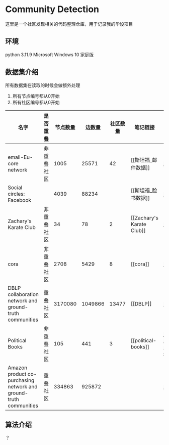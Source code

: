 # Community Detection
这里是一个社区发现相关的代码整理仓库，用于记录我的毕设项目

## 环境
python 3.11.9
Microsoft Windows 10 家庭版

## 数据集介绍

所有数据集在读取的时候会做额外处理
1. 所有节点编号都从0开始
2. 所有社区编号都从0开始

| 名字                                                                | 是否重叠  | 节点数量    | 边数量     | 社区数量  | 笔记链接                      | url                                                                                                                                                                             |
| ----------------------------------------------------------------- | ----- | ------- | ------- | ----- | ------------------------- | ------------------------------------------------------------------------------------------------------------------------------------------------------------------------------- |
| email-Eu-core network                                             | 非重叠社区 | 1005    | 25571   | 42    | [[斯坦福_邮件数据]]              | https://snap.stanford.edu/data/email-Eu-core.html                                                                                                                               |
| Social circles: Facebook                                          |       | 4039    | 88234   |       | [[斯坦福_脸书数据]]              | https://snap.stanford.edu/data/ego-Facebook.html                                                                                                                                |
| Zachary's Karate Club                                             | 非重叠社区 | 34      | 78      | 2     | [[Zachary's Karate Club]] | https://en.wikipedia.org/wiki/Zachary%27s_karate_club                                                                                                                           |
| cora                                                              | 非重叠社区 | 2708    | 5429    | 8     | [[cora]]                  | https://linqs-data.soe.ucsc.edu/public/lbc/cora.tgz                                                                                                                             |
| DBLP collaboration network and ground-truth communities           | 重叠社区  | 3170080 | 1049866 | 13477 | [[DBLP]]                  | https://snap.stanford.edu/data/com-DBLP.html                                                                                                                                    |
| Political Books                                                   | 非重叠社区 | 105     | 441     | 3     | [[political-books]]       | https://networks.skewed.de/net/polbooks<br>https://github.com/melaniewalsh/sample-social-network-datasets/blob/master/sample-datasets/political-books/political-books-nodes.csv |
| Amazon product co-purchasing network and ground-truth communities | 重叠社区  | 334863  | 925872  |       |                           | https://snap.stanford.edu/data/com-Amazon.html                                                                                                                                  |

## 算法介绍
？
